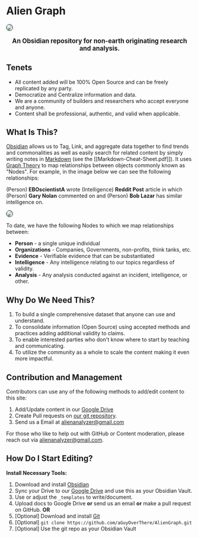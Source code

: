 # Alien Graph

<img src="https://publish-01.obsidian.md/access/1c31a6f93f82a49b0a9eb31193d6cdec/_images/site_image_2.png" style="border:1px solid #000000; border-radius: 10px">

<center>
<strong>
<p style="font-size:120%">
An Obsidian repository for non-earth originating research and analysis.
</p>
</strong>
</center>

## Tenets

- All content added will be 100% Open Source and can be freely replicated by any party.
- Democratize and Centralize information and data. 
- We are a community of builders and researchers who accept everyone and anyone.
- Content shall be professional, authentic, and valid when applicable. 


## What Is This?

[Obsidian](https://obsidian.md/) allows us to Tag, Link, and aggregate data together to find trends and commonalities as well as easily search for related content by simply writing notes in [Markdown](https://www.markdownguide.org/cheat-sheet/) (see the [[Markdown-Cheat-Sheet.pdf]]). It uses [Graph Theory](https://en.wikipedia.org/wiki/Graph_theory) to map relationships between objects commonly known as "Nodes". For example, in the image below we can see the following relationships:

(Person) **EBOscientistA** wrote (Intelligence) **Reddit Post** article in which (Person) **Gary Nolan** commented on and (Person) **Bob Lazar** has similar intelligence on. 

<img src="https://publish-01.obsidian.md/access/1c31a6f93f82a49b0a9eb31193d6cdec/_images/graph.png" style="border:1px solid #000000; border-radius: 10px">

To date, we have the following Nodes to which we map relationships between:

- **Person** - a single unique individual
- **Organizations** - Companies, Governments, non-profits, think tanks, etc. 
- **Evidence** - Verifiable evidence that can be substantiated
- **Intelligence** - Any intelligence relating to our topics regardless of validity.
- **Analysis** - Any analysis conducted against an incident, intelligence, or other.



## Why Do We Need This?

1. To build a single comprehensive dataset that anyone can use and understand.
2. To consolidate information (Open Source) using accepted methods and practices adding additional validity to claims.
3. To enable interested parties who don't know where to start by teaching and communicating.
4. To utilize the community as a whole to scale the content making it even more impactful.



## Contribution and Management

Contributors can use any of the following methods to add/edit content to this site:

1. Add/Update content in our [Google Drive](https://drive.google.com/drive/folders/1rW9VIYTgfVLnhr4b3WvdblpY69D5JeVQ?usp=sharing)
2. Create Pull requests on  [our git repository](https://github.com/aGuyOverThere/AlienGraph).
3. Send us a Email at alienanalyzer@gmail.com

For those who like to help out with GitHub or Content moderation, please reach out via alienanalyzer@gmail.com. 


## How Do I Start Editing?

**Install Necessary Tools:**
1. Download and install [Obsidian](https://obsidian.md/)
2. Sync your Drive to our  [Google Drive](https://drive.google.com/drive/folders/1rW9VIYTgfVLnhr4b3WvdblpY69D5JeVQ?usp=sharing) and use this as your Obsidian Vault.
3. Use or adjust the `_templates` to write/document.
4. Upload docs to Google Drive **or** send us an email **or** make a pull request on GitHub.
**OR**
1. [Optional] Download and install [Git](https://github.com/git-guides/install-git)
2. [Optional] `git clone https://github.com/aGuyOverThere/AlienGraph.git`
3. [Optional] Use the git repo as your Obsidian Vault

